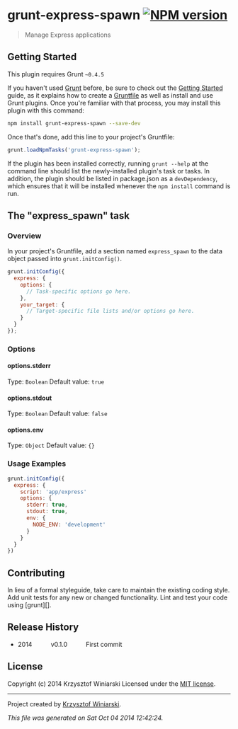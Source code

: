 # grunt-express-spawn [![NPM version](https://badge.fury.io/js/grunt-express-spawn.png)](http://badge.fury.io/js/grunt-express-spawn)

> Manage Express applications

## Getting Started
This plugin requires Grunt `~0.4.5`

If you haven't used [Grunt](http://gruntjs.com/) before, be sure to check out the [Getting Started](http://gruntjs.com/getting-started) guide, as it explains how to create a [Gruntfile](http://gruntjs.com/sample-gruntfile) as well as install and use Grunt plugins. Once you're familiar with that process, you may install this plugin with this command:

```bash
npm install grunt-express-spawn --save-dev
```

Once that's done, add this line to your project's Gruntfile:

```js
grunt.loadNpmTasks('grunt-express-spawn');
```

If the plugin has been installed correctly, running `grunt --help` at the command line should list the newly-installed plugin's task or tasks. In addition, the plugin should be listed in package.json as a `devDependency`, which ensures that it will be installed whenever the `npm install` command is run.

## The "express_spawn" task

### Overview
In your project's Gruntfile, add a section named `express_spawn` to the data object passed into `grunt.initConfig()`.

```js
grunt.initConfig({
  express: {
    options: {
      // Task-specific options go here.
    },
    your_target: {
      // Target-specific file lists and/or options go here.
    }
  }
});
```

### Options

#### options.stderr
Type: `Boolean`
Default value: `true`

#### options.stdout
Type: `Boolean`
Default value: `false`

#### options.env
Type: `Object`
Default value: `{}`

### Usage Examples

```js
grunt.initConfig({
  express: {
    script: 'app/express'
    options: {
      stderr: true,
      stdout: true,
      env: {
        NODE_ENV: 'development'
      }
    }
  }
})
```



## Contributing
In lieu of a formal styleguide, take care to maintain the existing coding style. Add unit tests for any new or changed functionality. Lint and test your code using [grunt][].


## Release History

 * 2014   v0.1.0   First commit


## License
Copyright (c) 2014 Krzysztof Winiarski
Licensed under the [MIT license](LICENSE-MIT).

***

Project created by [Krzysztof Winiarski](https://github.com/kwiniarski).

_This file was generated on Sat Oct 04 2014 12:42:24._

